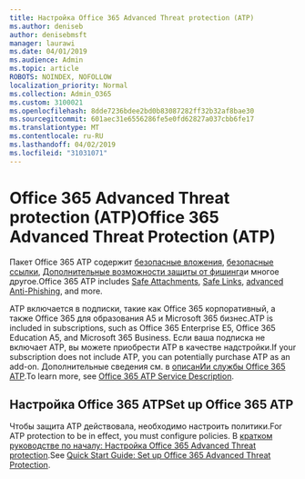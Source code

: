 ```yaml
---
title: Настройка Office 365 Advanced Threat protection (ATP)
ms.author: deniseb
author: denisebmsft
manager: laurawi
ms.date: 04/01/2019
ms.audience: Admin
ms.topic: article
ROBOTS: NOINDEX, NOFOLLOW
localization_priority: Normal
ms.collection: Admin_O365
ms.custom: 3100021
ms.openlocfilehash: 8dde7236bdee2bd0b83087282ff32b32af8bae30
ms.sourcegitcommit: 601aec31e6556286fe5e0fd62827a037cbb6fe17
ms.translationtype: MT
ms.contentlocale: ru-RU
ms.lasthandoff: 04/02/2019
ms.locfileid: "31031071"
---
```

# <a name="office-365-advanced-threat-protection-atp"></a><span data-ttu-id="0257f-102">Office 365 Advanced Threat protection (ATP)</span><span class="sxs-lookup"><span data-stu-id="0257f-102">Office 365 Advanced Threat Protection (ATP)</span></span>

<span data-ttu-id="0257f-103">Пакет Office 365 ATP содержит [безопасные вложения](https://docs.microsoft.com/office365/securitycompliance/atp-safe-attachments), [безопасные ссылки](https://docs.microsoft.com/office365/securitycompliance/atp-safe-links), [Дополнительные возможности защиты от фишинга](https://docs.microsoft.com/office365/securitycompliance/atp-anti-phishing)и многое другое.</span><span class="sxs-lookup"><span data-stu-id="0257f-103">Office 365 ATP includes [Safe Attachments](https://docs.microsoft.com/office365/securitycompliance/atp-safe-attachments), [Safe Links](https://docs.microsoft.com/office365/securitycompliance/atp-safe-links), [advanced Anti-Phishing](https://docs.microsoft.com/office365/securitycompliance/atp-anti-phishing), and more.</span></span> 

<span data-ttu-id="0257f-104">ATP включается в подписки, такие как Office 365 корпоративный, а также Office 365 для образования A5 и Microsoft 365 бизнес.</span><span class="sxs-lookup"><span data-stu-id="0257f-104">ATP is included in subscriptions, such as Office 365 Enterprise E5, Office 365 Education A5, and Microsoft 365 Business.</span></span> <span data-ttu-id="0257f-105">Если ваша подписка не включает ATP, вы можете приобрести ATP в качестве надстройки.</span><span class="sxs-lookup"><span data-stu-id="0257f-105">If your subscription does not include ATP, you can potentially purchase ATP as an add-on.</span></span> <span data-ttu-id="0257f-106">Дополнительные сведения см. в [описанИи службы Office 365 ATP](https://docs.microsoft.com/office365/servicedescriptions/office-365-advanced-threat-protection-service-description).</span><span class="sxs-lookup"><span data-stu-id="0257f-106">To learn more, see [Office 365 ATP Service Description](https://docs.microsoft.com/office365/servicedescriptions/office-365-advanced-threat-protection-service-description).</span></span>

## <a name="set-up-office-365-atp"></a><span data-ttu-id="0257f-107">Настройка Office 365 ATP</span><span class="sxs-lookup"><span data-stu-id="0257f-107">Set up Office 365 ATP</span></span>

<span data-ttu-id="0257f-108">Чтобы защита ATP действовала, необходимо настроить политики.</span><span class="sxs-lookup"><span data-stu-id="0257f-108">For ATP protection to be in effect, you must configure policies.</span></span> <span data-ttu-id="0257f-109">В [кратком руководстве по началу: Настройка Office 365 Advanced Threat protection](https://docs.microsoft.com/office365/securitycompliance/checklist-atp-setup).</span><span class="sxs-lookup"><span data-stu-id="0257f-109">See [Quick Start Guide: Set up Office 365 Advanced Threat Protection](https://docs.microsoft.com/office365/securitycompliance/checklist-atp-setup).</span></span>

